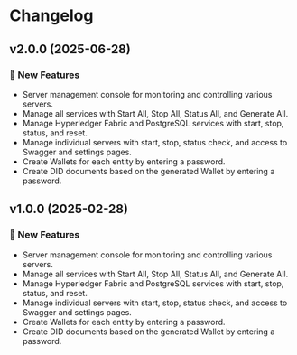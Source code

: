 # Changelog

## v2.0.0 (2025-06-28)

### 🚀 New Features
- Server management console for monitoring and controlling various servers.
- Manage all services with Start All, Stop All, Status All, and Generate All.
- Manage Hyperledger Fabric and PostgreSQL services with start, stop, status, and reset.
- Manage individual servers with start, stop, status check, and access to Swagger and settings pages.
- Create Wallets for each entity by entering a password.
- Create DID documents based on the generated Wallet by entering a password.

## v1.0.0 (2025-02-28)

### 🚀 New Features
- Server management console for monitoring and controlling various servers.
- Manage all services with Start All, Stop All, Status All, and Generate All.
- Manage Hyperledger Fabric and PostgreSQL services with start, stop, status, and reset.
- Manage individual servers with start, stop, status check, and access to Swagger and settings pages.
- Create Wallets for each entity by entering a password.
- Create DID documents based on the generated Wallet by entering a password.

